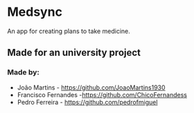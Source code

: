 # Medsync
An app for creating plans to take medicine.




## Made for an university project
### Made by:  
- João Martins - https://github.com/JoaoMartins1930
- Francisco Fernandes -https://github.com/ChicoFernandess
- Pedro Ferreira - https://github.com/pedrofmiguel

